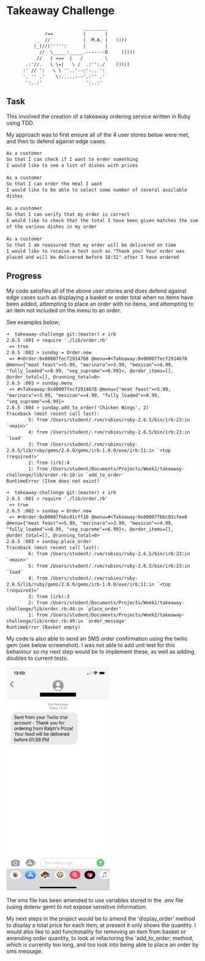 Takeaway Challenge
==================
```
                            _________
              r==           |       |
           _  //            |  M.A. |   ))))
          |_)//(''''':      |       |
            //  \_____:_____.-------D     )))))
           //   | ===  |   /        \
       .:'//.   \ \=|   \ /  .:'':./    )))))
      :' // ':   \ \ ''..'--:'-.. ':
      '. '' .'    \:.....:--'.-'' .'
       ':..:'                ':..:'

 ```

Task
-------

This involved the creation of a takeaway ordering service written in Ruby using TDD.

My approach was to first ensure all of the 4 user stores below were met, and then to defend against edge cases.

```
As a customer
So that I can check if I want to order something
I would like to see a list of dishes with prices

As a customer
So that I can order the meal I want
I would like to be able to select some number of several available dishes

As a customer
So that I can verify that my order is correct
I would like to check that the total I have been given matches the sum of the various dishes in my order

As a customer
So that I am reassured that my order will be delivered on time
I would like to receive a text such as "Thank you! Your order was placed and will be delivered before 18:52" after I have ordered
```

Progress
---------

My code satisfies all of the above user stories and does defend against edge cases such as displaying a basket or order total when no items have been added, attempting to place an order with no items, and attempting to an item not included on the menu to an order.

See examples below;

```
➜  takeaway-challenge git:(master) ✗ irb
2.6.5 :001 > require './lib/order.rb'
 => true
2.6.5 :002 > sunday = Order.new
 => #<Order:0x00007fecf2914768 @menu=#<Takeaway:0x00007fecf2914678 @menu={"meat feast"=>5.99, "marinara"=>3.99, "mexican"=>4.99, "fully_loaded"=>8.99, "veg_supreme"=>6.99}>, @order_items=[], @order_total=[], @running_total=0>
2.6.5 :003 > sunday.menu
 => #<Takeaway:0x00007fecf2914678 @menu={"meat feast"=>5.99, "marinara"=>3.99, "mexican"=>4.99, "fully_loaded"=>8.99, "veg_supreme"=>6.99}>
2.6.5 :004 > sunday.add_to_order('Chicken Wings', 2)
Traceback (most recent call last):
        5: from /Users/student/.rvm/rubies/ruby-2.6.5/bin/irb:23:in `<main>'
        4: from /Users/student/.rvm/rubies/ruby-2.6.5/bin/irb:23:in `load'
        3: from /Users/student/.rvm/rubies/ruby-2.6.5/lib/ruby/gems/2.6.0/gems/irb-1.0.0/exe/irb:11:in `<top (required)>'
        2: from (irb):4
        1: from /Users/student/Documents/Projects/Week2/takeaway-challenge/lib/order.rb:18:in `add_to_order'
RuntimeError (Item does not exist)
```

```
➜  takeaway-challenge git:(master) ✗ irb
2.6.5 :001 > require './lib/order.rb'
 => true
2.6.5 :002 > sunday = Order.new
 => #<Order:0x00007fbbc01cff10 @menu=#<Takeaway:0x00007fbbc01cfee8 @menu={"meat feast"=>5.99, "marinara"=>3.99, "mexican"=>4.99, "fully_loaded"=>8.99, "veg_supreme"=>6.99}>, @order_items=[], @order_total=[], @running_total=0>
2.6.5 :003 > sunday.place_order
Traceback (most recent call last):
        6: from /Users/student/.rvm/rubies/ruby-2.6.5/bin/irb:23:in `<main>'
        5: from /Users/student/.rvm/rubies/ruby-2.6.5/bin/irb:23:in `load'
        4: from /Users/student/.rvm/rubies/ruby-2.6.5/lib/ruby/gems/2.6.0/gems/irb-1.0.0/exe/irb:11:in `<top (required)>'
        3: from (irb):3
        2: from /Users/student/Documents/Projects/Week2/takeaway-challenge/lib/order.rb:44:in `place_order'
        1: from /Users/student/Documents/Projects/Week2/takeaway-challenge/lib/order.rb:49:in `order_message'
RuntimeError (Basket empty)
```

My code is also able to send an SMS order confirmation using the twilio gem (see below screenshot). I was not able to add unit test for this behaviour so my next step would be to implement these, as well as adding doubles to current tests.

<img src="./IMG_0567.jpg" width="270" height="585" />

The sms file has been amended to use variables stored in the .env file (using dotenv gem) to not expose sensitive information.

My next steps in the project would be to amend the 'display_order' method to display a total price for each item, at present it only shows the quantity. I would also like to add functionality for removing an item from basket or amending order quantity, to look at refactoring the 'add_to_order; method, which is currently too long, and too look into being able to place an order by sms message. 
